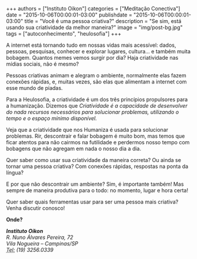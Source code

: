 +++
authors = ["Instituto Oikon"]
categories = ["Meditação Conectiva"]
date = "2015-10-06T00:00:01-03:00"
publishdate = "2015-10-06T00:00:01-03:00"
title = "Você é uma pessoa criativa?"
description = "Se sim, está usando sua criatividade da melhor maneira?"
image = "img/post-bg.jpg"
tags = ["autoconhecimento", "heulosofia"]
+++


A internet está tornando tudo em nossas vidas mais acessível: dados, pessoas, pesquisas, conhecer e explorar lugares, cultura... e também muita bobagem. Quantos memes vemos surgir por dia? Haja criatividade nas mídias sociais, não é mesmo?

Pessoas criativas animam e alegram o ambiente, normalmente elas fazem conexões rápidas, e, muitas vezes, são elas que alimentam a internet com esse mundo de piadas.

Para a Heulosofia, a criatividade é um dos três princípios propulsores para a humanização. Dizemos que _Criatividade é a capacidade de desenvolver do nada recursos necessários para solucionar problemas, utilizando o tempo e o espaço mínimo disponível.
 _

Veja que a criatividade que nos Humaniza é usada para solucionar problemas. Rir, descontrair e falar bobagem é muito bom, mas temos que ficar atentos para não cairmos na futilidade e perdermos nosso tempo com bobagens que não agregam em nada o nosso dia a dia.

Quer saber como usar sua criatividade da maneira correta? Ou ainda se tornar uma pessoa criativa? Com conexões rápidas, respostas na ponta da língua?

E por que não descontrair um ambiente? Sim, é importante também! Mas sempre de maneira produtiva para o todo: no momento, lugar e hora certa!



Quer saber quais ferramentas usar para ser uma pessoa mais criativa? Venha discutir conosco!

**Onde?**

<address>
  <strong>Instituto Oikon</strong><br>
  R. Nuno Álvares Pereira, 72<br>
  Vila Nogueira – Campinas/SP<br>
  <abbr title="Phone">Tel:</abbr> (19) 3256.0339
</address>
